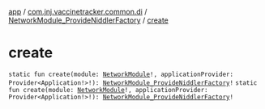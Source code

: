 [app](../../index.md) / [com.jnj.vaccinetracker.common.di](../index.md) / [NetworkModule_ProvideNiddlerFactory](index.md) / [create](./create.md)

# create

`static fun create(module: `[`NetworkModule`](../-network-module/index.md)`!, applicationProvider: Provider<Application!>!): `[`NetworkModule_ProvideNiddlerFactory`](index.md)`!`
`static fun create(module: `[`NetworkModule`](../-network-module/index.md)`!, applicationProvider: Provider<Application!>!): `[`NetworkModule_ProvideNiddlerFactory`](index.md)`!`